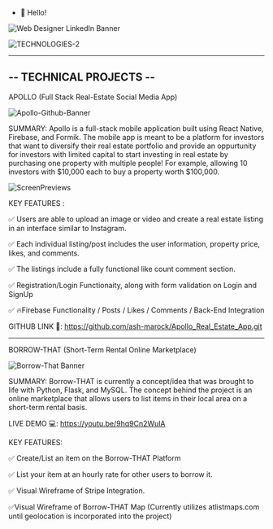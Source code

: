 - 👋 Hello!

![Web Designer LinkedIn Banner](https://media.licdn.com/dms/image/D4D16AQFN0Ea2xgzUGQ/profile-displaybackgroundimage-shrink_350_1400/0/1676357187652?e=1682553600&v=beta&t=2afsthFGHU3H0PavTIjNm7LOx7CR-48mvQOgiaY4dGI)

![TECHNOLOGIES-2](https://user-images.githubusercontent.com/110641005/190757131-4ab461a9-70e4-404f-b478-0c568540526d.png)

-------------------------------------------------------------------
-- TECHNICAL PROJECTS --
-------------------------------------------------------------------

APOLLO (Full Stack Real-Estate Social Media App) 

![Apollo-Github-Banner](https://user-images.githubusercontent.com/110641005/197366717-dc6130a4-ad28-430a-a6c0-b718164ec20f.png)

SUMMARY: Apollo is a full-stack mobile application built using React Native, Firebase, and Formik. The mobile app is meant to be a platform for investors that want to diversify their real estate portfolio and provide an oppurtunity for investors with limited capital to start investing in real estate by purchasing one property with multiple people! For example, allowing 10 investors with $10,000 each to buy a property worth $100,000.

![ScreenPreviews](https://user-images.githubusercontent.com/110641005/197367643-ca5a803e-6ce3-4fe4-a775-a74e0c8da572.png)



KEY FEATURES :

✅ Users are able to upload an image or video and create a real estate listing in an interface similar to Instagram. 

✅ Each individual listing/post includes the user information, property price, likes, and comments. 

✅ The listings include a fully functional like count comment section. 

✅ Registration/Login Functionaity, along with form validation on Login and SignUp

✅ 🔥Firebase Functionality / Posts / Likes / Comments / Back-End Integration

GITHUB LINK 🔗: https://github.com/ash-marock/Apollo_Real_Estate_App.git

____________________________________________________________________________________________________________

BORROW-THAT (Short-Term Rental Online Marketplace)


![Borrow-That Banner](https://user-images.githubusercontent.com/110641005/197368654-c15d1548-ef41-4554-b04f-18ec3a482c03.png)

SUMMARY: Borrow-THAT is currently a concept/idea that was brought to life with Python, Flask, and MySQL. The concept behind the project is an online marketplace that allows users to list items in their local area on a short-term rental basis. 

LIVE DEMO 💻: https://youtu.be/9hq9Cn2WulA


KEY FEATURES:

✅ Create/List an item on the Borrow-THAT Platform

✅ List your item at an hourly rate for other users to borrow it. 

✅ Visual Wireframe of Stripe Integration.

✅Visual Wireframe of Borrow-THAT Map (Currently utilizes atlistmaps.com until geolocation is incorporated into the project) 



<!---
ash-marock/ash-marock is a ✨ special ✨ repository because its `README.md` (this file) appears on your GitHub profile.
You can click the Preview link to take a look at your changes.
--->
